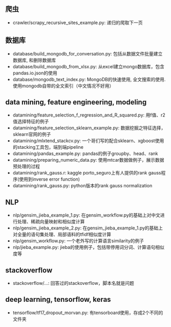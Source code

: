 ## 爬虫
- crawler/scrapy_recursive_sites_example.py: 递归的爬取下一页

## 数据库
- database/build_mongodb_for_conversation.py: 包括从数据文件批量建立数据库, 和删除数据库
- database/build_mongodb_from_xlsx.py: 从excel建立mongo数据库，包含pandas.io.json的使用
- database/mongodb_text_index.py: MongoDB的快速使用, 全文搜索的使用. 使用mongodb自带的全文索引（中文情况不好用）

## data mining, feature engineering, modeling
- datamining/feature_selection_f_regression_and_R_squared.py: 用f值、r2值选择特征的例子
- datamining/feature_selection_sklearn_example.py: 数据挖掘之特征选择，sklearn官网的例子
- datamining/mlxtend_stackcv.py: 一个哥们写的配合sklearn、xgboost使用的stacking工具包，端到端pipeline
- datamining/pandas_example.py: pandas的例子groupby、head、rank
- datamining/preparing_numeric_data.py: 使用mtcar数据做例子，展示数据预处理的过程
- datamining/rank_gauss.r: kaggle porto_seguro上有人提供的rank gauss程序(使用到inverse error function)
- datamining/rank_gauss.py: python版本的rank gauss normalization

## NLP
- nlp/gensim_jieba_example_1.py: 在gensim_workflow.py的基础上对中文进行处理、稀疏向量映射和相似度计算
- nlp/gensim_jieba_example_2.py: 在gensim_jieba_example_1.py的基础上对全量的语句集处理、局部语料的tfidf相似度计算
- nlp/gensim_workflow.py: 一个老外写的计算语言similarity的例子
- nlp/jieba_example.py: jieba的使用例子，包括带停用词分词、计算语句相似度等


## stackoverflow
- stackoverflow/...: 回答过的stackoverflow，脚本名就是问题

## deep learning, tensorflow, keras
- tensorflow/tf17_dropout_morvan.py: 有tensorboard使用，存成2个不同的文件夹
